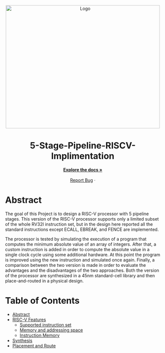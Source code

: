 <!-- PROJECT LOGO -->
<br />
<p align="center">
    <img src="https://vajiram-prod.s3.ap-south-1.amazonaws.com/RISC_V_technology_a1263c7245.png" alt="Logo" width="500" height="400">

  <h1 align="center">5-Stage-Pipeline-RISCV-Implimentation</h1>

  <p align="center">
    <a href="https://github.com/Vaishnavi-Pandurangan-1/5-Stage-Pipeline-RISC-V/tree/main/Documentations"><strong>Explore the docs »</strong></a>
    <br />
    <br />
    <a href="https://github.com/Vaishnavi-Pandurangan-1/5-Stage-Pipeline-RISC-V/issues">Report Bug</a>
    ·
  </p>
</p>

# Abstract
The goal of this Project is to design a RISC-V processor with 5 pipeline stages. This version of the RISC-V processor supports only a limited subset of the whole RV32I instruction set, but in the design here reported all the standard instructions except ECALL, EBREAK, and FENCE are implemented. 

The processor is tested by simulating the execution of a program that computes the minimum absolute value of an array of integers. After that, a custom instruction is added in order to compute the absolute value in a single clock cycle using some additional hardware. At this point the program is improved using the new instruction and simulated once again. Finally, a comparison between the two version is made in order to evaluate the advantages and the disadvantages of the two approaches. Both the version of the processor are synthesized in a 45nm standard-cell library and then place-and-routed in a physical design.

Table of Contents
=================
* [Abstract](#Abstract)
* [RISC-V Features](#Features)
   * [Supported instruction set](#Supported-instruction-set)
   * [Memory and addressing space](#Memory-and-addressing-space)
   * [Instruction Memory](#instruction-memory)
* [Synthesis](#Synthesis)
* [Placement and Route](#PnR)
